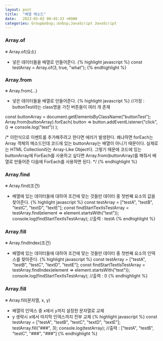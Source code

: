 ```yaml
---
layout: post
title:  "배열 메소드"
date:   2023-05-02 00:45:33 +0900
categories: Group&nbsp;:&nbsp;JavaScript JavaScript
---
```


### Array.of
※ Array.of(요소)
- 넣은 데이터들을 배열로 만들어준다.
{% highlight javascript %}
const testArray = Array.of(3, true, "what");
{% endhighlight %}

### Array.from
※ Array.from(...)
- 넣은 데이터들을 배열로 만들어준다.
{% highlight javascript %}
//가정 : buttonTest라는 class명을 가진 버튼들이 여러 개 존재

const buttonArray = document.getElementsByClassName("buttonTest");
Array.from(buttonArray).forEach(
    button => button.addEventListener("click", () => console.log("test"))
);

/*
이런식으로 이벤트를 추가해주려고 한다면 에러가 발생한다.
왜냐하면 forEach는 Array 객체의 메소드인데 코드에 있는 buttonArray는 배열이 아니기 때문이다.
실제로는 HTML Collection라는 Array-Like Object다.
그렇기 때문에 코드에 있는 buttonArray에 ForEach를 사용하고 싶다면
Array.from(buttonArray)를 해줘서 배열로 만들어준 다음에 ForEach를 사용하면 된다.
*/
{% endhighlight %}

### Array.find
※ Array.find(조건)
- 배열에 있는 데이터들에 대하여 조건에 맞는 것들만 데이터 중 첫번째 요소의 값을 찾아준다.
{% highlight javascript %}
const testArray = ["testA", "testB", "testC", "textD", "textE"];
const findStartTextIsTestArray = testArray.find(element => element.startsWith("test"));
console.log(findStartTextIsTestArray);  //출력 : testA
{% endhighlight %}

### Array.fill
※ Array.findIndex(조건)
- 배열에 있는 데이터들에 대하여 조건에 맞는 것들만 데이터 중 첫번째 요소의 인덱스를 찾아준다.
{% highlight javascript %}
const testArray = ["testA", "testB", "testC", "textD", "textE"];
const findStartTextIsTestArray = testArray.findIndex(element => element.startsWith("test"));
console.log(findStartTextIsTestArray);  //출력 : 0
{% endhighlight %}

### Array.fill
※ Array.fill(문자열, x, y)
- 배열의 인덱스 중 x에서 y까지 설정한 문자열로 교체
- y 생략시 x에서 마지막 인덱스까지 전부 교체
{% highlight javascript %}
const testArray = ["testA", "testB", "testC", "textD", "textE"];    
testArray.fill("###", 3);
console.log(testArray); //출력 : ["testA", "testB", "testC", "###", "###"]
{% endhighlight %}